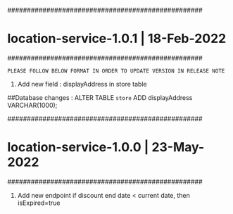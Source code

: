 ##################################################
# location-service-1.0.1 | 18-Feb-2022
##################################################
```
PLEASE FOLLOW BELOW FORMAT IN ORDER TO UPDATE VERSION IN RELEASE NOTE
```
1. Add new field : displayAddress in store table

##Database changes :
ALTER TABLE `store` ADD displayAddress VARCHAR(1000);

##################################################
# location-service-1.0.0 | 23-May-2022
##################################################
1. Add new endpoint 
if discount end date < current date, then isExpired=true



